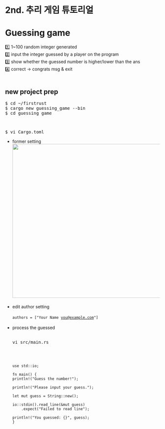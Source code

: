 2nd. 추리 게임 튜토리얼
=============
# Guessing game
1️⃣ 1~100 random integer generated<br>
2️⃣ input the integer guessed by a player on the program<br>
3️⃣ show whether the guessed number is higher/lower than the ans<br>
4️⃣ correct → congrats msg & exit<br><br>

## new project prep
<pre>
$ cd ~/firstrust
$ cargo new guessing_game --bin
$ cd guessing_game
</pre><br>
<pre>$ vi Cargo.toml</pre>
* former setting<br>
  <img src="https://github.com/redzzzi/rust23summer/assets/127263392/1e622d84-af51-46ee-96de-f35cec95ab13" width="500px"><br><br>
* edit author setting<br><br>
  <code>authors = ["Your Name <you@example.com>"]</code><br><br>
* process the guessed<br><br>
  <pre>vi src/main.rs</pre><br><br>
  <pre><code>use std::io;

  fn main() {
  println!("Guess the number!");

  println!("Please input your guess.");

  let mut guess = String::new();

  io::stdin().read_line(&mut guess)
      .expect("Failed to read line");

  println!("You guessed: {}", guess);
  }
  </code></pre>
